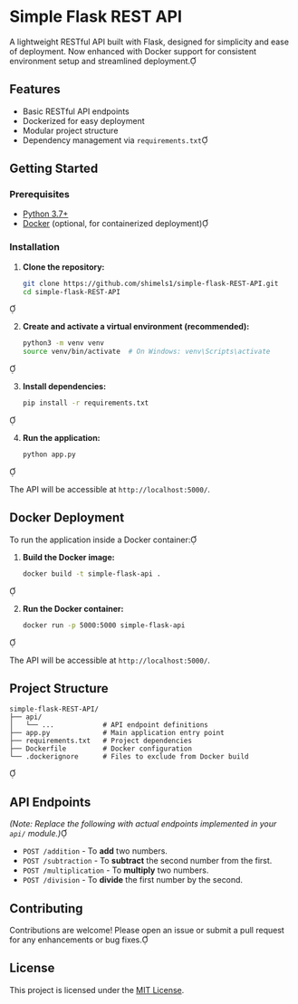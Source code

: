 # Simple Flask REST API

A lightweight RESTful API built with Flask, designed for simplicity and ease of deployment. Now enhanced with Docker support for consistent environment setup and streamlined deployment.

## Features

- Basic RESTful API endpoints
- Dockerized for easy deployment
- Modular project structure
- Dependency management via `requirements.txt`

## Getting Started

### Prerequisites

- [Python 3.7+](https://www.python.org/downloads/)
- [Docker](https://www.docker.com/get-started) (optional, for containerized deployment)

### Installation

1. **Clone the repository:**

   ```bash
   git clone https://github.com/shimels1/simple-flask-REST-API.git
   cd simple-flask-REST-API
   ```


2. **Create and activate a virtual environment (recommended):**

   ```bash
   python3 -m venv venv
   source venv/bin/activate  # On Windows: venv\Scripts\activate
   ```


3. **Install dependencies:**

   ```bash
   pip install -r requirements.txt
   ```


4. **Run the application:**

   ```bash
   python app.py
   ```


   The API will be accessible at `http://localhost:5000/`.

## Docker Deployment

To run the application inside a Docker container:

1. **Build the Docker image:**

   ```bash
   docker build -t simple-flask-api .
   ```


2. **Run the Docker container:**

   ```bash
   docker run -p 5000:5000 simple-flask-api
   ```


   The API will be accessible at `http://localhost:5000/`.

## Project Structure


```plaintext
simple-flask-REST-API/
├── api/
│   └── ...            # API endpoint definitions
├── app.py             # Main application entry point
├── requirements.txt   # Project dependencies
├── Dockerfile         # Docker configuration
└── .dockerignore      # Files to exclude from Docker build
```


## API Endpoints

*(Note: Replace the following with actual endpoints implemented in your `api/` module.)*

- `POST /addition` - To **add** two numbers.
- `POST /subtraction` - To **subtract** the second number from the first.
- `POST /multiplication` - To **multiply** two numbers.
- `POST /division` - To **divide** the first number by the second.


## Contributing

Contributions are welcome! Please open an issue or submit a pull request for any enhancements or bug fixes.

## License

This project is licensed under the [MIT License](LICENSE).
